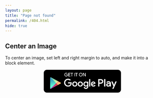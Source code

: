 ```yaml
---
layout: page
title: "Page not found"
permalink: /404.html
hide: true
---
```

<!DOCTYPE html>
<html>
<head>
<meta name="viewport" content="width=device-width, initial-scale=1">
<style>
img {
  display: block;
  margin-left: auto;
  margin-right: auto;
}
</style>
</head>
<body>

<h2>Center an Image</h2>
<p>To center an image, set left and right margin to auto, and make it into a block element.</p>

<a href="https://play.google.com/store/apps/details?id=com.SahihBukhari" title="About Me"><img src="assets/playstore.png" alt="Paris" style="width:50%;"></a>
</body>
</html>
